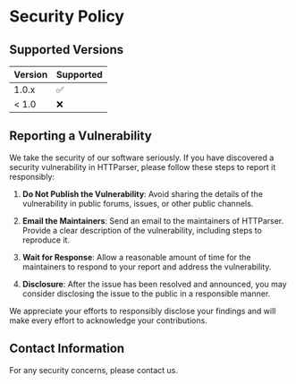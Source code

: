 
# Security Policy

## Supported Versions

| Version | Supported          |
| ------- | ------------------ |
| 1.0.x   | :white_check_mark: |
| < 1.0   | :x:                |

## Reporting a Vulnerability

We take the security of our software seriously. If you have discovered a security vulnerability in HTTParser, please follow these steps to report it responsibly:

1. **Do Not Publish the Vulnerability**: Avoid sharing the details of the vulnerability in public forums, issues, or other public channels.

2. **Email the Maintainers**: Send an email to the maintainers of HTTParser. Provide a clear description of the vulnerability, including steps to reproduce it.

3. **Wait for Response**: Allow a reasonable amount of time for the maintainers to respond to your report and address the vulnerability.

4. **Disclosure**: After the issue has been resolved and announced, you may consider disclosing the issue to the public in a responsible manner.

We appreciate your efforts to responsibly disclose your findings and will make every effort to acknowledge your contributions.

## Contact Information

For any security concerns, please contact us.
